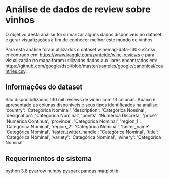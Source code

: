 # Análise de dados de review sobre vinhos
O objetivo desta análise foi sumarizar alguns dados disponíveis no dataset e gerar visualizações a fim de conhecer melhor este mundo de vinhos.

Para esta análise foram utilizados o dataset winemag-data-130k-v2.csv encontrado em: https://www.kaggle.com/zynicide/wine-reviews e para visualização no mapa foram utilizados dados auxiliares encontrados em: https://github.com/google/dspl/blob/master/samples/google/canonical/countries.csv. 

## Informações do dataset
São disponibilizados 130 mil reviews de vinho com 13 colunas.
Abaixo é apresentado as colunas disponíveis e seus tipos identificados na análise:
    'country': 'Categórica Nominal',
    'description': 'Categórica Nominal',
    'designation': 'Categórica Nominal',
    'points': 'Numérica Discreta',
    'price': 'Numérica Contínua',
    'province': 'Categórica Nominal',
    'region_1': 'Categórica Nominal',
    'region_2': 'Categórica Nominal',
    'taster_name': 'Categórica Nominal',
    'taster_twitter_handle': 'Categórica Nominal',
    'title': 'Categórica Nominal',
    'variety': 'Categórica Nominal',
    'winery': 'Categórica Nominal'

## Requerimentos de sistema
python 3.8
pyarrow
numpy
pyspark
pandas
matplotlib